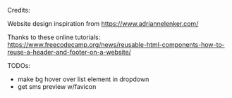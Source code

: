 Credits: 

Website design inspiration from https://www.adriannelenker.com/

Thanks to these online tutorials: 
https://www.freecodecamp.org/news/reusable-html-components-how-to-reuse-a-header-and-footer-on-a-website/

TODOs:
- make bg hover over list element in dropdown
- get sms preview w/favicon
